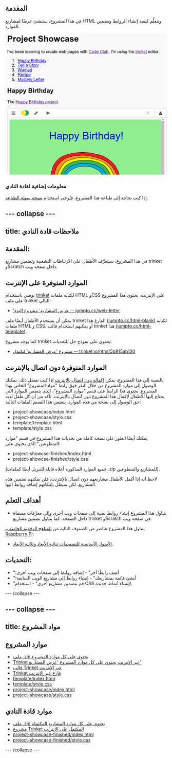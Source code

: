 ## المقدمة

في هذا المشروع، ستنشئ عرضًا لمشاريع HTML وتتعلَّم كيفية إنشاء الروابط وتضمين الموارد. 

![screenshot](images/showcase-intro.png)

### معلومات إضافية لقادة النادي

إذا كنت بحاجة إلى طباعة هذا المشروع، فيُرجى استخدام [نسخة سهلة الطباعة](https://projects.raspberrypi.org/ar-SA/projects/project-showcase/print).


--- collapse ---
---
title: ملاحظات قادة النادي
---


## المقدمة:
في هذا المشروع، سيتعرَّف الأطفال على الارتباطات التشعبية وتضمين مشاريع trinket وScratch داخل صفحة ويب. 


## الموارد المتوفرة على الإنترنت

نوصي باستخدام [trinket](https://trinket.io/) لكتابة ملفات HTML وCSS على الإنترنت. يحتوي هذا المشروع على ملف trinket التالي:

+ ['عرض المشاريع' مشروع البدء  -- jumpto.cc/web-letter](http://jumpto.cc/web-letter)

يمكن أن يستخدم الأطفال أيضًا ملف trinket الفارغ هذا [(jumpto.cc/html-blank)](http://jumpto.cc/html-blank) لكتابة ملفات HTML و CSS، أو يمكنهم استخدام قالب trinket هذا [(jumpto.cc/html-template)](http://jumpto.cc/html-template).

كما يوجد مشروع trinket يحتوي على نموذج حل للتحديات:

+ [مشروع 'عرض المشاريع' مُكتمل -- trinket.io/html/5b815ab120](https://trinket.io/html/5b815ab120)

## الموارد المتوفرة دون اتصال بالإنترنت
بالنسبة إلى هذا المشروع، يمكن [إكماله دون اتصال بالإنترنت](https://www.codeclubprojects.org/en-GB/resources/webdev-working-offline/) إذا كنت تفضل ذلك. يمكنك الوصول إلى موارد المشروع من خلال النقر فوق رابط "مواد المشروع" الخاص بهذا المشروع. يحتوي هذا الرابط على قسم "موارد المشروع"، الذي يتضمن الموارد التي يحتاج إليها الأطفال لإكمال هذا المشروع دون اتصال بالإنترنت. تأكد من أن كل طفل لديه حق الوصول إلى نسخة من هذه الموارد. يتضمن هذا القسم الملفات التالية:

+ project-showcase/index.html
+ project-showcase/style.css
+ template/template.html
+ template/style.css

يمكنك أيضًا العثور على نسخة كاملة من تحديات هذا المشروع في قسم "موارد المتطوعين" الذي يحتوي على:

+ project-showcse-finished/index.html
+ project-showcse-finished/style.css

(جميع الموارد المذكورة أعلاه قابلة للتنزيل أيضًا كملفات .zip للمشاريع والمتطوعين).

لاحظ أنه إذا أكمل الأطفال مشاريعهم دون اتصال بالإنترنت، فلن يمكنهم تضمين هذه المشاريع، لكن سيظل بإمكانهم إضافة روابط إليها. 

## أهداف التعلم
+ يتناول هذا المشروع إنشاء روابط نصية إلى صفحات ويب أخرى وإلى معرِّفات مسماة داخل الصفحة. كما يتناول تضمين مشاريع trinket وScratch في صفحة ويب.  

يتناول هذا المشروع عناصر من الصفوف التالية من [المناهج الرقمية الخاصة بـ Raspberry Pi](http://rpf.io/curriculum):

+ [الأصول الأساسية للتصميمات ثنائية الأبعاد وثلاثية الأبعاد](https://www.raspberrypi.org/curriculum/design/creator).

## التحديات:
+ "أضف رابطًا آخر" - إضافة روابط إلى صفحات ويب أخرى؛
+ "أنشئ قائمة بمشاريعك" - إنشاء روابط إلى مشاريع الويب السابقة؛
+ "قم بتضمين مشاريع أخرى" - استخدام CSS لإنشاء أنماط جديدة.



--- /collapse ---


--- collapse ---
---
title: مواد المشروع
---
## موارد المشروع
* [ملف .zip يحتوي على كل موارد المشروع](resources/showcase-project-resources.zip)
* [Trinket عبر الإنترنت يحتوي على كل موارد المشروع 'عرض المشاريع'](http://jumpto.cc/web-showcase)
* [قالب Trinket عبر الإنترنت](http://jumpto.cc/trinket-template)
* [Trinket فارغ عبر الإنترنت](http://jumpto.cc/trinket-blank)
* [template/index.html](resources/template-index.html)
* [template/style.css](resources/template-style.css)
* [project-showcase/index.html](resources/project-showcase-index.html)
* [project-showcase/style.css](resources/project-showcase-style.css)

## موارد قادة النادي
* [ملف .zip يحتوي على كل موارد المشاريع المكتملة](resources/showcase-volunteer-resources.zip)
* [مشروع Trinket المكتمل على الإنترنت](https://trinket.io/html/1d4d4c5ce1)
* [project-showcase-finished/index.html](resources/project-showcase-finished-index.html)
* [project-showcase-finished/style.css](resources/project-showcase-finished-style.css)

--- /collapse ---
